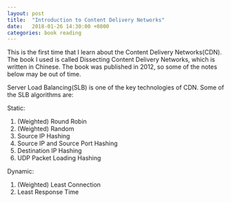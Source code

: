 ```yaml
---
layout: post
title:  "Introduction to Content Delivery Networks"
date:   2018-01-26 14:30:00 +0800
categories: book reading
---
```

This is the first time that I learn about the Content Delivery Networks(CDN).
The book I used is called Dissecting Content Delivery Networks, which is written in Chinese.
The book was published in 2012, so some of the notes below may be out of time.

Server Load Balancing(SLB) is one of the key technologies of CDN. Some of the SLB algorithms are:

Static:
1. (Weighted) Round Robin
2. (Weighted) Random
3. Source IP Hashing
4. Source IP and Source Port Hashing
5. Destination IP Hashing
6. UDP Packet Loading Hashing

Dynamic:
1. (Weighted) Least Connection
2. Least Response Time
